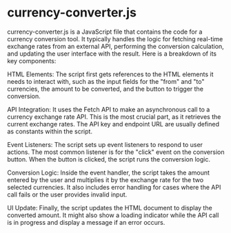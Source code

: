 # currency-converter.js
currency-converter.js is a JavaScript file that contains the code for a currency conversion tool. It typically handles the logic for fetching real-time exchange rates from an external API, performing the conversion calculation, and updating the user interface with the result.
Here is a breakdown of its key components:

HTML Elements: The script first gets references to the HTML elements it needs to interact with, such as the input fields for the "from" and "to" currencies, the amount to be converted, and the button to trigger the conversion.

API Integration: It uses the Fetch API to make an asynchronous call to a currency exchange rate API. This is the most crucial part, as it retrieves the current exchange rates. The API key and endpoint URL are usually defined as constants within the script.

Event Listeners: The script sets up event listeners to respond to user actions. The most common listener is for the "click" event on the conversion button. When the button is clicked, the script runs the conversion logic.

Conversion Logic: Inside the event handler, the script takes the amount entered by the user and multiplies it by the exchange rate for the two selected currencies. It also includes error handling for cases where the API call fails or the user provides invalid input.

UI Update: Finally, the script updates the HTML document to display the converted amount. It might also show a loading indicator while the API call is in progress and display a message if an error occurs.
